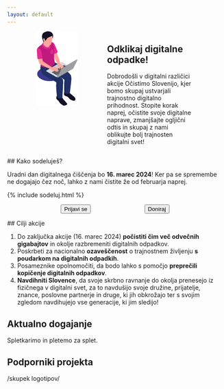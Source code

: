 ```yaml
---
layout: default
---
```


<div style="display:flex; justify-content: space-evenly; flex-wrap: wrap; margin-bottom: 1em">
	<div style="">
		<img src="assets/img/sedecko.webp" width="95" height="174" alt="key visual projekta" aria-hidden="true">
	</div>
	<div style="baorder: 1px solid green; max-width: 40%">
		<h2>Odklikaj digitalne odpadke!</h2>
		<p>
			Dobrodošli v digitalni različici akcije Očistimo Slovenijo, kjer bomo skupaj ustvarjali trajnostno digitalno prihodnost. Stopite korak naprej, očistite svoje digitalne naprave, zmanjšajte ogljični odtis in skupaj z nami oblikujte bolj trajnosten digitalni svet!
		</p>
	</div>
</div>

<div class="block" markdown="1">
## Kako sodeluješ?

Uradni dan digitalnega čiščenja bo <strong>16. marec 2024</strong>! Ker pa se spremembe ne dogajajo čez noč, lahko z nami čistite že od februarja naprej.

{% include sodeluj.html %}

<div style="display:flex; justify-content: space-evenly; flex-wrap: wrap; margin-bottom: 1em">
	<button>Prijavi se</button> <button>Doniraj</button>
</div>

</div>


<div class="block para" markdown="1">
## Cilji akcije

1. Do zaključka akcije (16. marec 2024) **počistiti čim več odvečnih gigabajtov** in okolje razbremeniti digitalnih odpadkov.
2. Poskrbeti za nacionalno **ozaveščenost** o trajnostnem življenju **s poudarkom na digitalnih odpadkih**.
3. Posameznike opolnomočiti, da bodo lahko s pomočjo **preprečili kopičenje digitalnih odpadkov**.
4. **Navdihniti Slovence**, da svoje skrbno ravnanje do okolja prenesejo iz fizičnega v digitalni svet, za to navdušijo svoje družine, prijatelje, znance, poslovne partnerje in druge, ki jih obkrožajo ter s svojim zgledom navdihujejo vse generacije, ki jim sledijo!

</div>

## Aktualno dogajanje

Spletkarimo in pletemo za splet.


## Podporniki projekta

/skupek logotipov/
